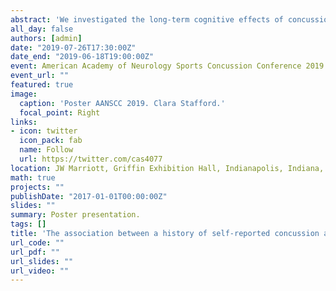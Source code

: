 ```yaml
---
abstract: 'We investigated the long-term cognitive effects of concussion in almost 20,000 members of the general population, using tests that are known to be sensitive to small changes in performance. Concussions are the most common type of mild traumatic brain injury, with clinical symptoms such as headaches, dizziness, and nausea, persisting for months post-injury. Despite a growing understanding of the severity and duration of these symptoms, very little is known about the long-term effects of concussion on higher level cognitive functioning and emotional lability. We asked 19,261 participants to complete a demographic questionnaire as well as the Cambridge Brain Sciences (CBS) cognitive battery. We divided our sample into two groups - those reporting at least one concussion in their lifetime (post-concussion) and those reporting no concussions in their lifetime (non-concussed). We compared the performance of the two groups on the 12 CBS tasks, as well as on four non-cognitive variables measuring levels of social contact, anxiety, depression, and concentration difficulties. We found that post-concussion individuals performed significantly worse on a modified Stroop task that measures aspects of response inhibition, but were no worse on any other cognitive measure, including short-term memory, reasoning, and verbal abilities. Crucially, performance profiles of the post-concussion individuals indicated that they made more errors on trials that involved an incongruent colour/word pair. Beyond measures of cognition, we found that post-concussion participants also reported higher levels of anxiety, depression, and trouble concentrating when compared to the non-concussed group. The number of reported concussions also predicted task scores on this task only. Our results suggest that sustaining a concussion is not associated with long-term global effects on cognition. Those who report at least one concussion appear to have a modest, but statistically significant deficit of response inhibition. This impairment seems to be related to the number of concussions reported.'
all_day: false
authors: [admin]
date: "2019-07-26T17:30:00Z"
date_end: "2019-06-18T19:00:00Z"
event: American Academy of Neurology Sports Concussion Conference 2019 - Poster session 1
event_url: ""
featured: true
image:
  caption: 'Poster AANSCC 2019. Clara Stafford.'
  focal_point: Right
links:
- icon: twitter
  icon_pack: fab
  name: Follow
  url: https://twitter.com/cas4077
location: JW Marriott, Griffin Exhibition Hall, Indianapolis, Indiana, USA
math: true
projects: ""
publishDate: "2017-01-01T00:00:00Z"
slides: ""
summary: Poster presentation.
tags: []
title: 'The association between a history of self-reported concussion and response inhibition: a population-based study'
url_code: ""
url_pdf: ""
url_slides: ""
url_video: ""
---
```

